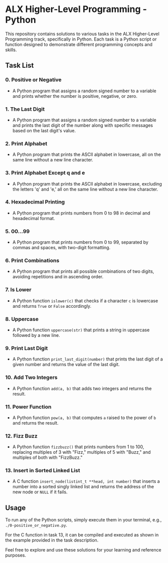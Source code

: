 <!-- @format -->

# ALX Higher-Level Programming - Python

This repository contains solutions to various tasks in the ALX Higher-Level Programming track, specifically in Python. Each task is a Python script or function designed to demonstrate different programming concepts and skills.

## Task List

### 0. Positive or Negative

- A Python program that assigns a random signed number to a variable and prints whether the number is positive, negative, or zero.

### 1. The Last Digit

- A Python program that assigns a random signed number to a variable and prints the last digit of the number along with specific messages based on the last digit's value.

### 2. Print Alphabet

- A Python program that prints the ASCII alphabet in lowercase, all on the same line without a new line character.

### 3. Print Alphabet Except q and e

- A Python program that prints the ASCII alphabet in lowercase, excluding the letters 'q' and 'e,' all on the same line without a new line character.

### 4. Hexadecimal Printing

- A Python program that prints numbers from 0 to 98 in decimal and hexadecimal format.

### 5. 00...99

- A Python program that prints numbers from 0 to 99, separated by commas and spaces, with two-digit formatting.

### 6. Print Combinations

- A Python program that prints all possible combinations of two digits, avoiding repetitions and in ascending order.

### 7. Is Lower

- A Python function `islower(c)` that checks if a character `c` is lowercase and returns `True` or `False` accordingly.

### 8. Uppercase

- A Python function `uppercase(str)` that prints a string in uppercase followed by a new line.

### 9. Print Last Digit

- A Python function `print_last_digit(number)` that prints the last digit of a given number and returns the value of the last digit.

### 10. Add Two Integers

- A Python function `add(a, b)` that adds two integers and returns the result.

### 11. Power Function

- A Python function `pow(a, b)` that computes `a` raised to the power of `b` and returns the result.

### 12. Fizz Buzz

- A Python function `fizzbuzz()` that prints numbers from 1 to 100, replacing multiples of 3 with "Fizz," multiples of 5 with "Buzz," and multiples of both with "FizzBuzz."

### 13. Insert in Sorted Linked List

- A C function `insert_node(listint_t **head, int number)` that inserts a number into a sorted singly linked list and returns the address of the new node or `NULL` if it fails.

## Usage

To run any of the Python scripts, simply execute them in your terminal, e.g., `./0-positive_or_negative.py`.

For the C function in task 13, it can be compiled and executed as shown in the example provided in the task description.

Feel free to explore and use these solutions for your learning and reference purposes.
